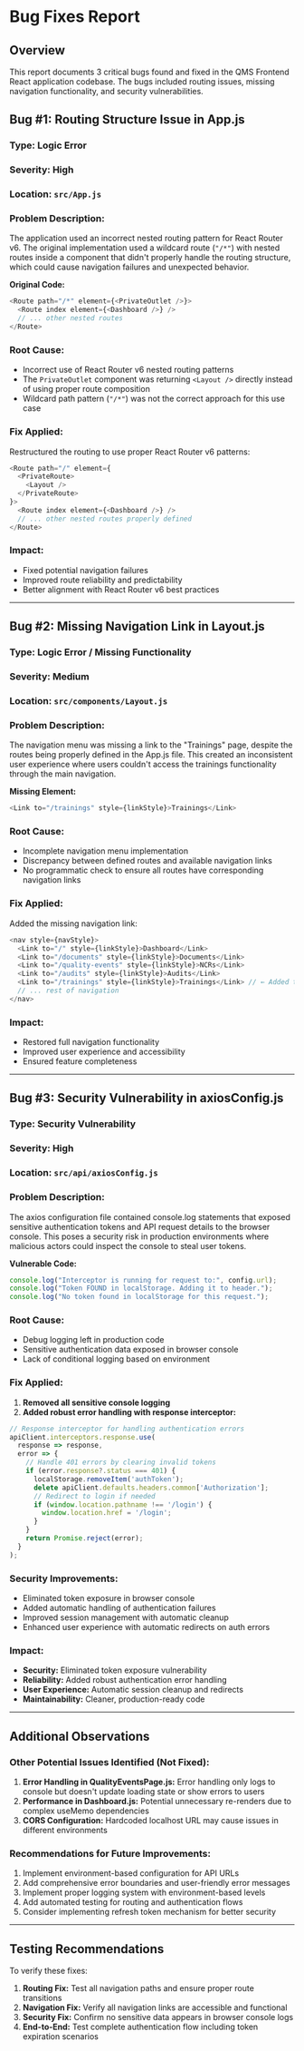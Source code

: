 # Bug Fixes Report

## Overview
This report documents 3 critical bugs found and fixed in the QMS Frontend React application codebase. The bugs included routing issues, missing navigation functionality, and security vulnerabilities.

## Bug #1: Routing Structure Issue in App.js

### **Type:** Logic Error
### **Severity:** High
### **Location:** `src/App.js`

### **Problem Description:**
The application used an incorrect nested routing pattern for React Router v6. The original implementation used a wildcard route (`"/*"`) with nested routes inside a component that didn't properly handle the routing structure, which could cause navigation failures and unexpected behavior.

**Original Code:**
```javascript
<Route path="/*" element={<PrivateOutlet />}>
  <Route index element={<Dashboard />} />
  // ... other nested routes
</Route>
```

### **Root Cause:**
- Incorrect use of React Router v6 nested routing patterns
- The `PrivateOutlet` component was returning `<Layout />` directly instead of using proper route composition
- Wildcard path pattern (`"/*"`) was not the correct approach for this use case

### **Fix Applied:**
Restructured the routing to use proper React Router v6 patterns:
```javascript
<Route path="/" element={
  <PrivateRoute>
    <Layout />
  </PrivateRoute>
}>
  <Route index element={<Dashboard />} />
  // ... other nested routes properly defined
</Route>
```

### **Impact:**
- Fixed potential navigation failures
- Improved route reliability and predictability
- Better alignment with React Router v6 best practices

---

## Bug #2: Missing Navigation Link in Layout.js

### **Type:** Logic Error / Missing Functionality
### **Severity:** Medium
### **Location:** `src/components/Layout.js`

### **Problem Description:**
The navigation menu was missing a link to the "Trainings" page, despite the routes being properly defined in the App.js file. This created an inconsistent user experience where users couldn't access the trainings functionality through the main navigation.

**Missing Element:**
```javascript
<Link to="/trainings" style={linkStyle}>Trainings</Link>
```

### **Root Cause:**
- Incomplete navigation menu implementation
- Discrepancy between defined routes and available navigation links
- No programmatic check to ensure all routes have corresponding navigation links

### **Fix Applied:**
Added the missing navigation link:
```javascript
<nav style={navStyle}>
  <Link to="/" style={linkStyle}>Dashboard</Link>
  <Link to="/documents" style={linkStyle}>Documents</Link>
  <Link to="/quality-events" style={linkStyle}>NCRs</Link>
  <Link to="/audits" style={linkStyle}>Audits</Link>
  <Link to="/trainings" style={linkStyle}>Trainings</Link> // ← Added this line
  // ... rest of navigation
</nav>
```

### **Impact:**
- Restored full navigation functionality
- Improved user experience and accessibility
- Ensured feature completeness

---

## Bug #3: Security Vulnerability in axiosConfig.js

### **Type:** Security Vulnerability
### **Severity:** High
### **Location:** `src/api/axiosConfig.js`

### **Problem Description:**
The axios configuration file contained console.log statements that exposed sensitive authentication tokens and API request details to the browser console. This poses a security risk in production environments where malicious actors could inspect the console to steal user tokens.

**Vulnerable Code:**
```javascript
console.log("Interceptor is running for request to:", config.url);
console.log("Token FOUND in localStorage. Adding it to header.");
console.log("No token found in localStorage for this request.");
```

### **Root Cause:**
- Debug logging left in production code
- Sensitive authentication data exposed in browser console
- Lack of conditional logging based on environment

### **Fix Applied:**
1. **Removed all sensitive console logging**
2. **Added robust error handling with response interceptor:**
```javascript
// Response interceptor for handling authentication errors
apiClient.interceptors.response.use(
  response => response,
  error => {
    // Handle 401 errors by clearing invalid tokens
    if (error.response?.status === 401) {
      localStorage.removeItem('authToken');
      delete apiClient.defaults.headers.common['Authorization'];
      // Redirect to login if needed
      if (window.location.pathname !== '/login') {
        window.location.href = '/login';
      }
    }
    return Promise.reject(error);
  }
);
```

### **Security Improvements:**
- Eliminated token exposure in browser console
- Added automatic handling of authentication failures
- Improved session management with automatic cleanup
- Enhanced user experience with automatic redirects on auth errors

### **Impact:**
- **Security:** Eliminated token exposure vulnerability
- **Reliability:** Added robust authentication error handling
- **User Experience:** Automatic session cleanup and redirects
- **Maintainability:** Cleaner, production-ready code

---

## Additional Observations

### **Other Potential Issues Identified (Not Fixed):**
1. **Error Handling in QualityEventsPage.js:** Error handling only logs to console but doesn't update loading state or show errors to users
2. **Performance in Dashboard.js:** Potential unnecessary re-renders due to complex useMemo dependencies
3. **CORS Configuration:** Hardcoded localhost URL may cause issues in different environments

### **Recommendations for Future Improvements:**
1. Implement environment-based configuration for API URLs
2. Add comprehensive error boundaries and user-friendly error messages
3. Implement proper logging system with environment-based levels
4. Add automated testing for routing and authentication flows
5. Consider implementing refresh token mechanism for better security

---

## Testing Recommendations

To verify these fixes:

1. **Routing Fix:** Test all navigation paths and ensure proper route transitions
2. **Navigation Fix:** Verify all navigation links are accessible and functional
3. **Security Fix:** Confirm no sensitive data appears in browser console logs
4. **End-to-End:** Test complete authentication flow including token expiration scenarios